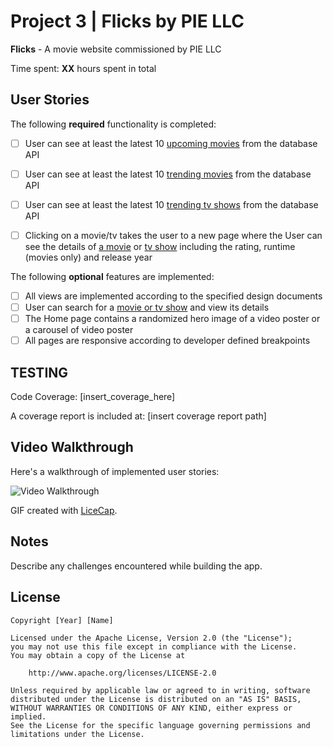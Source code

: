 # Project 3 | **Flicks** by PIE LLC

**Flicks** - A movie website commissioned by PIE LLC

Time spent: **XX** hours spent in total

## User Stories

The following **required** functionality is completed:

- [ ] User can see at least the latest 10 [upcoming movies](https://developers.themoviedb.org/3/movies/get-upcoming) from the database API
- [ ] User can see at least the latest 10 [trending movies](https://developers.themoviedb.org/3/trending/get-trending) from the database API
- [ ] User can see at least the latest 10 [trending tv shows](https://developers.themoviedb.org/3/trending/get-trending) from the database API

- [ ] Clicking on a movie/tv takes the user to a new page where the User can see the details of [a movie](https://developers.themoviedb.org/3/movies/get-movie-details) or [tv show](https://developers.themoviedb.org/3/tv/get-tv-details) including the rating, runtime (movies only) and release year

The following **optional** features are implemented:
- [ ] All views are implemented according to the specified design documents
- [ ] User can search for a [movie or tv show](https://developers.themoviedb.org/3/search/multi-search) and view its details
- [ ] The Home page contains a randomized hero image of a video poster or a carousel of video poster
- [ ] All pages are responsive according to developer defined breakpoints

## TESTING

Code Coverage: [insert_coverage_here]

A coverage report is included at: [insert coverage report path]

## Video Walkthrough

Here's a walkthrough of implemented user stories:

<img src='[insert_gif_source_here]' title='Video Walkthrough' alt='Video Walkthrough' />

GIF created with [LiceCap](http://www.cockos.com/licecap/).

## Notes

Describe any challenges encountered while building the app.

## License

    Copyright [Year] [Name]

    Licensed under the Apache License, Version 2.0 (the "License");
    you may not use this file except in compliance with the License.
    You may obtain a copy of the License at

        http://www.apache.org/licenses/LICENSE-2.0

    Unless required by applicable law or agreed to in writing, software
    distributed under the License is distributed on an "AS IS" BASIS,
    WITHOUT WARRANTIES OR CONDITIONS OF ANY KIND, either express or implied.
    See the License for the specific language governing permissions and
    limitations under the License.
